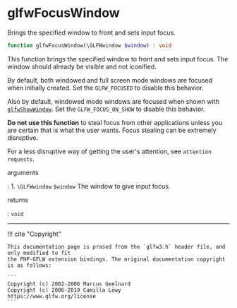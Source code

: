 # glfwFocusWindow
Brings the specified window to front and sets input focus.

```php
function glfwFocusWindow(\GLFWwindow $window) : void
```

This function brings the specified window to front and sets input focus.
The window should already be visible and not iconified.

By default, both windowed and full screen mode windows are focused when
initially created. Set the `GLFW_FOCUSED` to
disable this behavior.

Also by default, windowed mode windows are focused when shown
with [`glfwShowWindow`](/API/GLFW/glfwShowWindow.html). Set the
`GLFW_FOCUS_ON_SHOW` to disable this behavior.

__Do not use this function__ to steal focus from other applications unless
you are certain that is what the user wants. Focus stealing can be
extremely disruptive.

For a less disruptive way of getting the user's attention, see
`attention requests`.

arguments

:    1. `\GLFWwindow` `$window` The window to give input focus.

returns

:    `void` 

---
     

!!! cite "Copyright"

    This documentation page is prased from the `glfw3.h` header file, and only modified to fit 
    the PHP-GFLW extension bindings. The original documentation copyright is as follows:

    ```
    Copyright (c) 2002-2006 Marcus Geelnard
    Copyright (c) 2006-2019 Camilla Löwy
    https://www.glfw.org/license
    ```